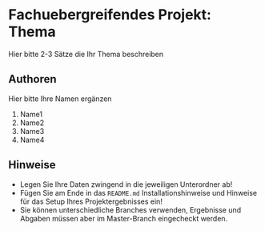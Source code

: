 # Fachuebergreifendes Projekt: Thema

Hier bitte 2-3 Sätze die Ihr Thema beschreiben

## Authoren

Hier bitte Ihre Namen ergänzen

1. Name1
2. Name2
3. Name3
4. Name4

## Hinweise

- Legen Sie Ihre Daten zwingend in die jeweiligen Unterordner ab!
- Fügen Sie am Ende in das ``README.md`` Installationshinweise und Hinweise für das Setup Ihres Projektergebnisses ein!
- Sie können unterschiedliche Branches verwenden, Ergebnisse und Abgaben müssen aber im Master-Branch eingecheckt werden.